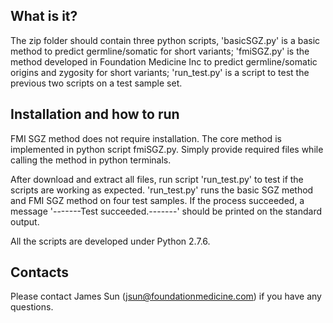 
  What is it?
  -----------
  The zip folder should contain three python scripts, 'basicSGZ.py' is a basic method to predict germline/somatic
  for short variants; 'fmiSGZ.py' is the method developed in Foundation Medicine Inc to predict germline/somatic origins
  and zygosity for short variants; 'run_test.py' is a script to test the previous two scripts on a test sample set.

  Installation and how to run
  ------------------------

  FMI SGZ method does not require installation. The core method is implemented in python
  script fmiSGZ.py. Simply provide required files while calling the method in python terminals.

  After download and extract all files, run script 'run_test.py' to test if the scripts are working
  as expected. 'run_test.py' runs the basic SGZ method and FMI SGZ method on four test samples. If the process
  succeeded, a message '-------Test succeeded.-------' should be printed on the standard output.

  All the scripts are developed under Python 2.7.6.

  Contacts
  --------

  Please contact James Sun (jsun@foundationmedicine.com) if you have any questions.
